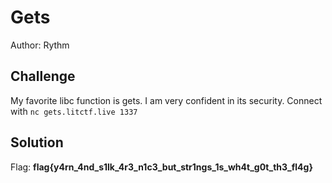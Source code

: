 # Gets
Author: Rythm

## Challenge
My favorite libc function is gets. I am very confident in its security. Connect with
```nc gets.litctf.live 1337```

## Solution


Flag: **flag{y4rn_4nd_s1lk_4r3_n1c3_but_str1ngs_1s_wh4t_g0t_th3_fl4g}**
